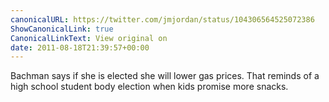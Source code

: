 ```yaml
---
canonicalURL: https://twitter.com/jmjordan/status/104306564525072386
ShowCanonicalLink: true
CanonicalLinkText: View original on
date: 2011-08-18T21:39:57+00:00
---
```

Bachman says if she is elected she will lower gas prices. That reminds of a high school student body election when kids promise more snacks.